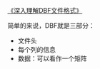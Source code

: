 [《深入理解DBF文件格式》](http://www.xumenger.com/dbf-20160703/)

简单的来说，DBF就是三部分：

* 文件头
* 每个列的信息
* 数据：可以看作一个矩阵
